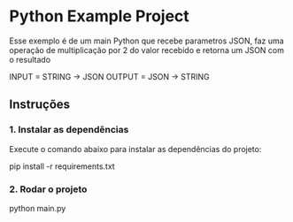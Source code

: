 # Python Example Project

Esse exemplo é de um main Python que recebe parametros JSON, faz uma operação de multiplicação por 2 do valor recebido e retorna um JSON com o resultado

INPUT = STRING -> JSON
OUTPUT = JSON -> STRING

## Instruções

### 1. Instalar as dependências

Execute o comando abaixo para instalar as dependências do projeto:

pip install -r requirements.txt

### 2. Rodar o projeto

python main.py
